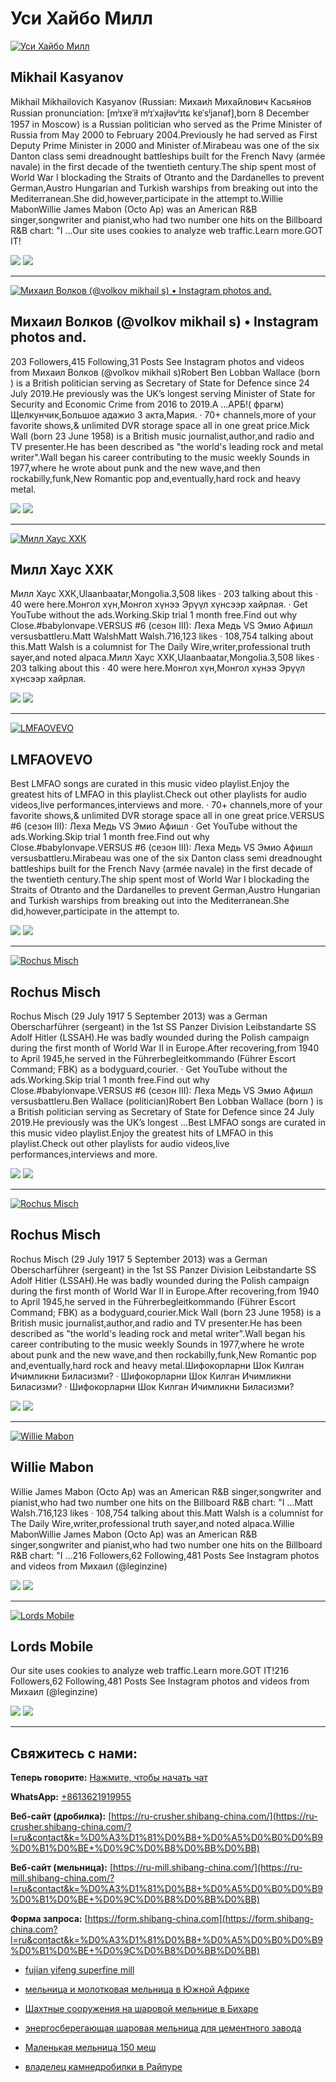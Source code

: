 # Уси Хайбо Милл

<a href="https://swt.shibang-china.com/?l=ru&img&k=%D0%A3%D1%81%D0%B8+%D0%A5%D0%B0%D0%B9%D0%B1%D0%BE+%D0%9C%D0%B8%D0%BB%D0%BB" target="_blank">![Уси Хайбо Милл](http://static.shibang-china.com/all-800x300/876.jpg)</a>

## Mikhail Kasyanov
Mikhail Mikhailovich Kasyanov (Russian: Михаи́л Миха́йлович Касья́нов Russian pronunciation: [mʲɪxɐˈiɫ mʲɪˈxajɫəvʲɪtɕ kɐˈsʲjanəf],born 8 December 1957 in Moscow) is a Russian politician who served as the Prime Minister of Russia from May 2000 to February 2004.Previously he had served as First Deputy Prime Minister in 2000 and Minister of.Mirabeau was one of the six Danton class semi dreadnought battleships built for the French Navy (arm&#233;e navale) in the first decade of the twentieth century.The ship spent most of World War I blockading the Straits of Otranto and the Dardanelles to prevent German,Austro Hungarian and Turkish warships from breaking out into the Mediterranean.She did,however,participate in the attempt to.Willie MabonWillie James Mabon (Octo Ap) was an American R&amp;B singer,songwriter and pianist,who had two number one hits on the Billboard R&amp;B chart: &quot;I …Our site uses cookies to analyze web traffic.Learn more.GOT IT!


<a href="https://whatsapp.shibangsoft.com/WhatsApp.php" target="_blank" title="WhatsApp">![](http://static.shibang-china.com/icon/whatsapp.png)</a> <a href="https://swt.shibang-china.com/?l=ru&icon&k=%D0%A3%D1%81%D0%B8+%D0%A5%D0%B0%D0%B9%D0%B1%D0%BE+%D0%9C%D0%B8%D0%BB%D0%BB" target="_blank">![](http://static.shibang-china.com/icon/chat-ru.png)</a>

---

<a href="https://swt.shibang-china.com/?l=ru&img&k=%D0%A3%D1%81%D0%B8+%D0%A5%D0%B0%D0%B9%D0%B1%D0%BE+%D0%9C%D0%B8%D0%BB%D0%BB" target="_blank">![Михаил Волков (@volkov mikhail s) • Instagram photos and.](http://static.shibang-china.com/all-800x300/817.jpg)</a>

## Михаил Волков (@volkov mikhail s) • Instagram photos and.
203 Followers,415 Following,31 Posts See Instagram photos and videos from Михаил Волков (@volkov mikhail s)Robert Ben Lobban Wallace (born ) is a British politician serving as Secretary of State for Defence since 24 July 2019.He previously was the UK’s longest serving Minister of State for Security and Economic Crime from 2016 to 2019.A …АРБ!( фрагм) Щелкунчик,Большое адажио 3 акта,Мария.&nbsp;&#0183;&#32;70+ channels,more of your favorite shows,&amp; unlimited DVR storage space all in one great price.Mick Wall (born 23 June 1958) is a British music journalist,author,and radio and TV presenter.He has been described as &quot;the world's leading rock and metal writer&quot;.Wall began his career contributing to the music weekly Sounds in 1977,where he wrote about punk and the new wave,and then rockabilly,funk,New Romantic pop and,eventually,hard rock and heavy metal.


<a href="https://whatsapp.shibangsoft.com/WhatsApp.php" target="_blank" title="WhatsApp">![](http://static.shibang-china.com/icon/whatsapp.png)</a> <a href="https://swt.shibang-china.com/?l=ru&icon&k=%D0%A3%D1%81%D0%B8+%D0%A5%D0%B0%D0%B9%D0%B1%D0%BE+%D0%9C%D0%B8%D0%BB%D0%BB" target="_blank">![](http://static.shibang-china.com/icon/chat-ru.png)</a>

---

<a href="https://swt.shibang-china.com/?l=ru&img&k=%D0%A3%D1%81%D0%B8+%D0%A5%D0%B0%D0%B9%D0%B1%D0%BE+%D0%9C%D0%B8%D0%BB%D0%BB" target="_blank">![Милл Хаус ХХК](http://static.shibang-china.com/all-800x300/916.jpg)</a>

## Милл Хаус ХХК
Милл Хаус ХХК,Ulaanbaatar,Mongolia.3,508 likes &#183; 203 talking about this &#183; 40 were here.Монгол хүн,Монгол хүнээ Эрүүл хүнсээр хайрлая.&nbsp;&#0183;&#32;Get YouTube without the ads.Working.Skip trial 1 month free.Find out why Close.#babylonvape.VERSUS #6 (сезон III): Леха Медь VS Эмио Афишл versusbattleru.Matt WalshMatt Walsh.716,123 likes &#183; 108,754 talking about this.Matt Walsh is a columnist for The Daily Wire,writer,professional truth sayer,and noted alpaca.Милл Хаус ХХК,Ulaanbaatar,Mongolia.3,508 likes &#183; 203 talking about this &#183; 40 were here.Монгол хүн,Монгол хүнээ Эрүүл хүнсээр хайрлая.


<a href="https://whatsapp.shibangsoft.com/WhatsApp.php" target="_blank" title="WhatsApp">![](http://static.shibang-china.com/icon/whatsapp.png)</a> <a href="https://swt.shibang-china.com/?l=ru&icon&k=%D0%A3%D1%81%D0%B8+%D0%A5%D0%B0%D0%B9%D0%B1%D0%BE+%D0%9C%D0%B8%D0%BB%D0%BB" target="_blank">![](http://static.shibang-china.com/icon/chat-ru.png)</a>

---

<a href="https://swt.shibang-china.com/?l=ru&img&k=%D0%A3%D1%81%D0%B8+%D0%A5%D0%B0%D0%B9%D0%B1%D0%BE+%D0%9C%D0%B8%D0%BB%D0%BB" target="_blank">![LMFAOVEVO](http://static.shibang-china.com/all-800x300/1366.jpg)</a>

## LMFAOVEVO
Best LMFAO songs are curated in this music video playlist.Enjoy the greatest hits of LMFAO in this playlist.Check out other playlists for audio videos,live performances,interviews and more.&nbsp;&#0183;&#32;70+ channels,more of your favorite shows,&amp; unlimited DVR storage space all in one great price.VERSUS #6 (сезон III): Леха Медь VS Эмио Афишл&nbsp;&#0183;&#32;Get YouTube without the ads.Working.Skip trial 1 month free.Find out why Close.#babylonvape.VERSUS #6 (сезон III): Леха Медь VS Эмио Афишл versusbattleru.Mirabeau was one of the six Danton class semi dreadnought battleships built for the French Navy (arm&#233;e navale) in the first decade of the twentieth century.The ship spent most of World War I blockading the Straits of Otranto and the Dardanelles to prevent German,Austro Hungarian and Turkish warships from breaking out into the Mediterranean.She did,however,participate in the attempt to.


<a href="https://whatsapp.shibangsoft.com/WhatsApp.php" target="_blank" title="WhatsApp">![](http://static.shibang-china.com/icon/whatsapp.png)</a> <a href="https://swt.shibang-china.com/?l=ru&icon&k=%D0%A3%D1%81%D0%B8+%D0%A5%D0%B0%D0%B9%D0%B1%D0%BE+%D0%9C%D0%B8%D0%BB%D0%BB" target="_blank">![](http://static.shibang-china.com/icon/chat-ru.png)</a>

---

<a href="https://swt.shibang-china.com/?l=ru&img&k=%D0%A3%D1%81%D0%B8+%D0%A5%D0%B0%D0%B9%D0%B1%D0%BE+%D0%9C%D0%B8%D0%BB%D0%BB" target="_blank">![Rochus Misch](http://static.shibang-china.com/all-800x300/1084.jpg)</a>

## Rochus Misch
Rochus Misch (29 July 1917 5 September 2013) was a German Oberscharf&#252;hrer (sergeant) in the 1st SS Panzer Division Leibstandarte SS Adolf Hitler (LSSAH).He was badly wounded during the Polish campaign during the first month of World War II in Europe.After recovering,from 1940 to April 1945,he served in the F&#252;hrerbegleitkommando (F&#252;hrer Escort Command; FBK) as a bodyguard,courier.&nbsp;&#0183;&#32;Get YouTube without the ads.Working.Skip trial 1 month free.Find out why Close.#babylonvape.VERSUS #6 (сезон III): Леха Медь VS Эмио Афишл versusbattleru.Ben Wallace (politician)Robert Ben Lobban Wallace (born ) is a British politician serving as Secretary of State for Defence since 24 July 2019.He previously was the UK’s longest …Best LMFAO songs are curated in this music video playlist.Enjoy the greatest hits of LMFAO in this playlist.Check out other playlists for audio videos,live performances,interviews and more.


<a href="https://whatsapp.shibangsoft.com/WhatsApp.php" target="_blank" title="WhatsApp">![](http://static.shibang-china.com/icon/whatsapp.png)</a> <a href="https://swt.shibang-china.com/?l=ru&icon&k=%D0%A3%D1%81%D0%B8+%D0%A5%D0%B0%D0%B9%D0%B1%D0%BE+%D0%9C%D0%B8%D0%BB%D0%BB" target="_blank">![](http://static.shibang-china.com/icon/chat-ru.png)</a>

---

<a href="https://swt.shibang-china.com/?l=ru&img&k=%D0%A3%D1%81%D0%B8+%D0%A5%D0%B0%D0%B9%D0%B1%D0%BE+%D0%9C%D0%B8%D0%BB%D0%BB" target="_blank">![Rochus Misch](http://static.shibang-china.com/all-800x300/521.jpg)</a>

## Rochus Misch
Rochus Misch (29 July 1917 5 September 2013) was a German Oberscharf&#252;hrer (sergeant) in the 1st SS Panzer Division Leibstandarte SS Adolf Hitler (LSSAH).He was badly wounded during the Polish campaign during the first month of World War II in Europe.After recovering,from 1940 to April 1945,he served in the F&#252;hrerbegleitkommando (F&#252;hrer Escort Command; FBK) as a bodyguard,courier.Mick Wall (born 23 June 1958) is a British music journalist,author,and radio and TV presenter.He has been described as &quot;the world's leading rock and metal writer&quot;.Wall began his career contributing to the music weekly Sounds in 1977,where he wrote about punk and the new wave,and then rockabilly,funk,New Romantic pop and,eventually,hard rock and heavy metal.Шифокорларни Шок Килган Ичимликни Биласизми?&nbsp;&#0183;&#32;Шифокорларни Шок Килган Ичимликни Биласизми?&nbsp;&#0183;&#32;Шифокорларни Шок Килган Ичимликни Биласизми?


<a href="https://whatsapp.shibangsoft.com/WhatsApp.php" target="_blank" title="WhatsApp">![](http://static.shibang-china.com/icon/whatsapp.png)</a> <a href="https://swt.shibang-china.com/?l=ru&icon&k=%D0%A3%D1%81%D0%B8+%D0%A5%D0%B0%D0%B9%D0%B1%D0%BE+%D0%9C%D0%B8%D0%BB%D0%BB" target="_blank">![](http://static.shibang-china.com/icon/chat-ru.png)</a>

---

<a href="https://swt.shibang-china.com/?l=ru&img&k=%D0%A3%D1%81%D0%B8+%D0%A5%D0%B0%D0%B9%D0%B1%D0%BE+%D0%9C%D0%B8%D0%BB%D0%BB" target="_blank">![Willie Mabon](http://static.shibang-china.com/all-800x300/233.jpg)</a>

## Willie Mabon
Willie James Mabon (Octo Ap) was an American R&amp;B singer,songwriter and pianist,who had two number one hits on the Billboard R&amp;B chart: &quot;I …Matt Walsh.716,123 likes &#183; 108,754 talking about this.Matt Walsh is a columnist for The Daily Wire,writer,professional truth sayer,and noted alpaca.Willie MabonWillie James Mabon (Octo Ap) was an American R&amp;B singer,songwriter and pianist,who had two number one hits on the Billboard R&amp;B chart: &quot;I …216 Followers,62 Following,481 Posts See Instagram photos and videos from Михаил (@leginzine)


<a href="https://whatsapp.shibangsoft.com/WhatsApp.php" target="_blank" title="WhatsApp">![](http://static.shibang-china.com/icon/whatsapp.png)</a> <a href="https://swt.shibang-china.com/?l=ru&icon&k=%D0%A3%D1%81%D0%B8+%D0%A5%D0%B0%D0%B9%D0%B1%D0%BE+%D0%9C%D0%B8%D0%BB%D0%BB" target="_blank">![](http://static.shibang-china.com/icon/chat-ru.png)</a>

---

<a href="https://swt.shibang-china.com/?l=ru&img&k=%D0%A3%D1%81%D0%B8+%D0%A5%D0%B0%D0%B9%D0%B1%D0%BE+%D0%9C%D0%B8%D0%BB%D0%BB" target="_blank">![Lords Mobile](http://static.shibang-china.com/all-800x300/1124.jpg)</a>

## Lords Mobile
Our site uses cookies to analyze web traffic.Learn more.GOT IT!216 Followers,62 Following,481 Posts See Instagram photos and videos from Михаил (@leginzine)

<a href="https://whatsapp.shibangsoft.com/WhatsApp.php" target="_blank" title="WhatsApp">![](http://static.shibang-china.com/icon/whatsapp.png)</a> <a href="https://swt.shibang-china.com/?l=ru&icon&k=%D0%A3%D1%81%D0%B8+%D0%A5%D0%B0%D0%B9%D0%B1%D0%BE+%D0%9C%D0%B8%D0%BB%D0%BB" target="_blank">![](http://static.shibang-china.com/icon/chat-ru.png)</a>

---
## Свяжитесь с нами:

**Теперь говорите:** [Нажмите, чтобы начать чат](https://swt.shibang-china.com?l=ru&contact&k=%D0%A3%D1%81%D0%B8+%D0%A5%D0%B0%D0%B9%D0%B1%D0%BE+%D0%9C%D0%B8%D0%BB%D0%BB)

**WhatsApp:**  [+8613621919955](https://whatsapp.shibangsoft.com/WhatsApp.php)

**Веб-сайт (дробилка):** [https://ru-crusher.shibang-china.com/](https://ru-crusher.shibang-china.com/?l=ru&contact&k=%D0%A3%D1%81%D0%B8+%D0%A5%D0%B0%D0%B9%D0%B1%D0%BE+%D0%9C%D0%B8%D0%BB%D0%BB)

**Веб-сайт (мельница):** [https://ru-mill.shibang-china.com/](https://ru-mill.shibang-china.com/?l=ru&contact&k=%D0%A3%D1%81%D0%B8+%D0%A5%D0%B0%D0%B9%D0%B1%D0%BE+%D0%9C%D0%B8%D0%BB%D0%BB)

**Форма запроса:** [https://form.shibang-china.com](https://form.shibang-china.com?l=ru&contact&k=%D0%A3%D1%81%D0%B8+%D0%A5%D0%B0%D0%B9%D0%B1%D0%BE+%D0%9C%D0%B8%D0%BB%D0%BB)

* [fujian yifeng superfine mill](../131/fujian%20yifeng%20superfine%20mill.md)

* [мельница и молотковая мельница в Южной Африке](../135/%D0%BC%D0%B5%D0%BB%D1%8C%D0%BD%D0%B8%D1%86%D0%B0%20%D0%B8%20%D0%BC%D0%BE%D0%BB%D0%BE%D1%82%D0%BA%D0%BE%D0%B2%D0%B0%D1%8F%20%D0%BC%D0%B5%D0%BB%D1%8C%D0%BD%D0%B8%D1%86%D0%B0%20%D0%B2%20%D0%AE%D0%B6%D0%BD%D0%BE%D0%B9%20%D0%90%D1%84%D1%80%D0%B8%D0%BA%D0%B5.md)

* [Шахтные сооружения на шаровой мельнице в Бихаре](../135/%D0%A8%D0%B0%D1%85%D1%82%D0%BD%D1%8B%D0%B5%20%D1%81%D0%BE%D0%BE%D1%80%D1%83%D0%B6%D0%B5%D0%BD%D0%B8%D1%8F%20%D0%BD%D0%B0%20%D1%88%D0%B0%D1%80%D0%BE%D0%B2%D0%BE%D0%B9%20%D0%BC%D0%B5%D0%BB%D1%8C%D0%BD%D0%B8%D1%86%D0%B5%20%D0%B2%20%D0%91%D0%B8%D1%85%D0%B0%D1%80%D0%B5.md)

* [энергосберегающая шаровая мельница для цементного завода](../133/%D1%8D%D0%BD%D0%B5%D1%80%D0%B3%D0%BE%D1%81%D0%B1%D0%B5%D1%80%D0%B5%D0%B3%D0%B0%D1%8E%D1%89%D0%B0%D1%8F%20%D1%88%D0%B0%D1%80%D0%BE%D0%B2%D0%B0%D1%8F%20%D0%BC%D0%B5%D0%BB%D1%8C%D0%BD%D0%B8%D1%86%D0%B0%20%D0%B4%D0%BB%D1%8F%20%D1%86%D0%B5%D0%BC%D0%B5%D0%BD%D1%82%D0%BD%D0%BE%D0%B3%D0%BE%20%D0%B7%D0%B0%D0%B2%D0%BE%D0%B4%D0%B0.md)

* [Маленькая мельница 150 меш](../133/%D0%9C%D0%B0%D0%BB%D0%B5%D0%BD%D1%8C%D0%BA%D0%B0%D1%8F%20%D0%BC%D0%B5%D0%BB%D1%8C%D0%BD%D0%B8%D1%86%D0%B0%20150%20%D0%BC%D0%B5%D1%88.md)

* [владелец камнедробилки в Райпуре](../134/%D0%B2%D0%BB%D0%B0%D0%B4%D0%B5%D0%BB%D0%B5%D1%86%20%D0%BA%D0%B0%D0%BC%D0%BD%D0%B5%D0%B4%D1%80%D0%BE%D0%B1%D0%B8%D0%BB%D0%BA%D0%B8%20%D0%B2%20%D0%A0%D0%B0%D0%B9%D0%BF%D1%83%D1%80%D0%B5.md)